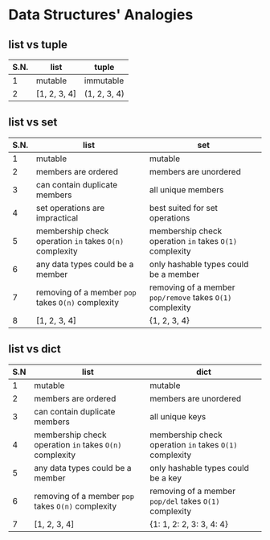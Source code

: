 # Data Structures' Analogies


## list vs tuple
S.N. | list | tuple
--- | --- | ---
1 | mutable | immutable
2 | [1, 2, 3, 4] | (1, 2, 3, 4)


## list vs set
S.N. | list | set
---  | ---  | ---
1 | mutable | mutable
2 | members are ordered | members are unordered
3 | can contain duplicate members | all unique members
4 | set operations are impractical | best suited for set operations
5 | membership check operation `in` takes `O(n)` complexity | membership check operation `in` takes `O(1)` complexity
6 | any data types could be a member | only hashable types could be a member
7 | removing of a member `pop` takes `O(n)` complexity | removing of a member `pop/remove` takes `O(1)` complexity
8 | [1, 2, 3, 4] | {1, 2, 3, 4}


## list vs dict
S.N | list | dict
--- | ---  | ---
1 | mutable | mutable
2 | members are ordered | members are unordered
3 | can contain duplicate members | all unique keys
4 | membership check operation `in` takes `O(n)` complexity | membership check operation `in` takes `O(1)` complexity
5 | any data types could be a member | only hashable types could be a key
6 | removing of a member `pop` takes `O(n)` complexity | removing of a member `pop/del` takes `O(1)` complexity
7 | [1, 2, 3, 4] | {1: 1, 2: 2, 3: 3, 4: 4}
